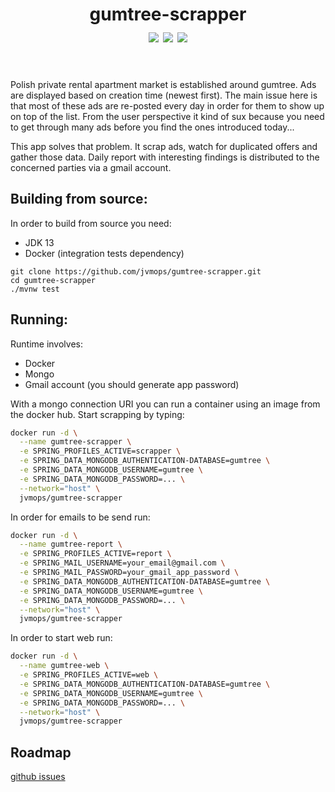<h1 align="center">
  gumtree-scrapper<br>
  <a href="https://github.com/jvmops/gumtree-scrapper/actions"><img align="center" src="https://github.com/jvmops/gumtree-scrapper/workflows/build/badge.svg"></a> 
  <a href="https://codecov.io/gh/jvmops/gumtree-scrapper"><img align="center" src="https://codecov.io/gh/jvmops/gumtree-scrapper/branch/master/graph/badge.svg"></a> 
  <a href="https://github.com/jvmops/gumtree-scrapper/blob/master/LICENSE"><img align="center" src="https://img.shields.io/github/license/jvmops/gumtree-scrapper.svg"></a>
  <br><br>
</h1>

Polish private rental apartment market is established around gumtree. Ads are displayed based on creation time (newest first). The main issue here is that most of these ads are re-posted every day in order for them to show up on top of the list. From the user perspective it kind of sux because you need to get through many ads before you find the ones introduced today...

This app solves that problem. It scrap ads, watch for duplicated offers and gather those data. Daily report with interesting findings is distributed to the concerned parties via a gmail account.

## Building from source:
In order to build from source you need:
- JDK 13
- Docker (integration tests dependency)
```
git clone https://github.com/jvmops/gumtree-scrapper.git
cd gumtree-scrapper
./mvnw test
```

## Running:
Runtime involves:
- Docker
- Mongo
- Gmail account (you should generate app password)

With a mongo connection URI you can run a container using an image from the docker hub. Start scrapping by typing:
```bash
docker run -d \
  --name gumtree-scrapper \
  -e SPRING_PROFILES_ACTIVE=scrapper \
  -e SPRING_DATA_MONGODB_AUTHENTICATION-DATABASE=gumtree \
  -e SPRING_DATA_MONGODB_USERNAME=gumtree \
  -e SPRING_DATA_MONGODB_PASSWORD=... \
  --network="host" \
  jvmops/gumtree-scrapper
```

In order for emails to be send run:
```bash
docker run -d \
  --name gumtree-report \
  -e SPRING_PROFILES_ACTIVE=report \
  -e SPRING_MAIL_USERNAME=your_email@gmail.com \
  -e SPRING_MAIL_PASSWORD=your_gmail_app_password \
  -e SPRING_DATA_MONGODB_AUTHENTICATION-DATABASE=gumtree \
  -e SPRING_DATA_MONGODB_USERNAME=gumtree \
  -e SPRING_DATA_MONGODB_PASSWORD=... \
  --network="host" \
  jvmops/gumtree-scrapper
```

In order to start web run:
```bash
docker run -d \
  --name gumtree-web \
  -e SPRING_PROFILES_ACTIVE=web \
  -e SPRING_DATA_MONGODB_AUTHENTICATION-DATABASE=gumtree \
  -e SPRING_DATA_MONGODB_USERNAME=gumtree \
  -e SPRING_DATA_MONGODB_PASSWORD=... \
  --network="host" \
  jvmops/gumtree-scrapper
```

## Roadmap
[github issues](https://github.com/jvmops/gumtree-scrapper/projects)
